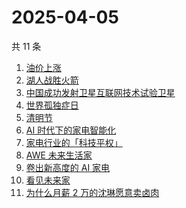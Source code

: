 # 2025-04-05

共 11 条

<!-- BEGIN -->
<!-- 最后更新时间 Sat Apr 05 2025 22:12:32 GMT+0800 (China Standard Time) -->

1. [油价上涨](https://www.zhihu.com/search?q=%E6%B2%B9%E4%BB%B7%E4%B8%8A%E6%B6%A8)
1. [湖人战胜火箭](https://www.zhihu.com/search?q=%E6%B9%96%E4%BA%BA%E6%88%98%E8%83%9C%E7%81%AB%E7%AE%AD)
1. [中国成功发射卫星互联网技术试验卫星](https://www.zhihu.com/search?q=%E4%B8%AD%E5%9B%BD%E6%88%90%E5%8A%9F%E5%8F%91%E5%B0%84%E5%8D%AB%E6%98%9F%E4%BA%92%E8%81%94%E7%BD%91%E6%8A%80%E6%9C%AF%E8%AF%95%E9%AA%8C%E5%8D%AB%E6%98%9F)
1. [世界孤独症日](https://www.zhihu.com/search?q=%E4%B8%96%E7%95%8C%E5%AD%A4%E7%8B%AC%E7%97%87%E6%97%A5)
1. [清明节](https://www.zhihu.com/search?q=%E6%B8%85%E6%98%8E%E8%8A%82)
1. [AI 时代下的家电智能化](https://www.zhihu.com/search?q=AI%C2%A0%E6%97%B6%E4%BB%A3%E4%B8%8B%E7%9A%84%E5%AE%B6%E7%94%B5%E6%99%BA%E8%83%BD%E5%8C%96)
1. [家电行业的「科技平权」](https://www.zhihu.com/search?q=%E5%AE%B6%E7%94%B5%E8%A1%8C%E4%B8%9A%E7%9A%84%E3%80%8C%E7%A7%91%E6%8A%80%E5%B9%B3%E6%9D%83%E3%80%8D)
1. [AWE 未来生活家](https://www.zhihu.com/search?q=AWE%C2%A0%E6%9C%AA%E6%9D%A5%E7%94%9F%E6%B4%BB%E5%AE%B6)
1. [卷出新高度的 AI 家电](https://www.zhihu.com/search?q=%E5%8D%B7%E5%87%BA%E6%96%B0%E9%AB%98%E5%BA%A6%E7%9A%84%20AI%C2%A0%E5%AE%B6%E7%94%B5)
1. [看见未来家](https://www.zhihu.com/search?q=%E7%9C%8B%E8%A7%81%E6%9C%AA%E6%9D%A5%E5%AE%B6)
1. [为什么月薪 2 万的沈琳愿意卖卤肉](https://www.zhihu.com/search?q=%E4%B8%BA%E4%BB%80%E4%B9%88%E6%9C%88%E8%96%AA%202%20%E4%B8%87%E7%9A%84%E6%B2%88%E7%90%B3%E6%84%BF%E6%84%8F%E5%8D%96%E5%8D%A4%E8%82%89)

<!-- END -->
